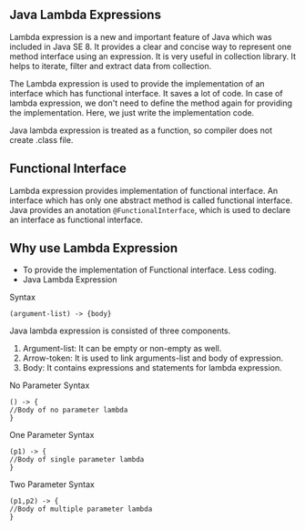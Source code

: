## Java Lambda Expressions
Lambda expression is a new and important feature of Java which was included in Java SE 8. It provides a clear and concise way to represent one method interface using an expression. It is very useful in collection library. It helps to iterate, filter and extract data from collection.

The Lambda expression is used to provide the implementation of an interface which has functional interface. It saves a lot of code. In case of lambda expression, we don't need to define the method again for providing the implementation. Here, we just write the implementation code.

Java lambda expression is treated as a function, so compiler does not create .class file.

## Functional Interface
Lambda expression provides implementation of functional interface. An interface which has only one abstract method is called functional interface. Java provides an anotation `@FunctionalInterface`, which is used to declare an interface as functional interface.

## Why use Lambda Expression
* To provide the implementation of Functional interface.
Less coding.
* Java Lambda Expression 

Syntax
```
(argument-list) -> {body}  
```
Java lambda expression is consisted of three components.

1) Argument-list: It can be empty or non-empty as well.
2) Arrow-token: It is used to link arguments-list and body of expression.
3) Body: It contains expressions and statements for lambda expression.

No Parameter Syntax
```
() -> {  
//Body of no parameter lambda  
}
```
One Parameter Syntax
```
(p1) -> {  
//Body of single parameter lambda  
} 
``` 
Two Parameter Syntax
```
(p1,p2) -> {  
//Body of multiple parameter lambda  
}  
```